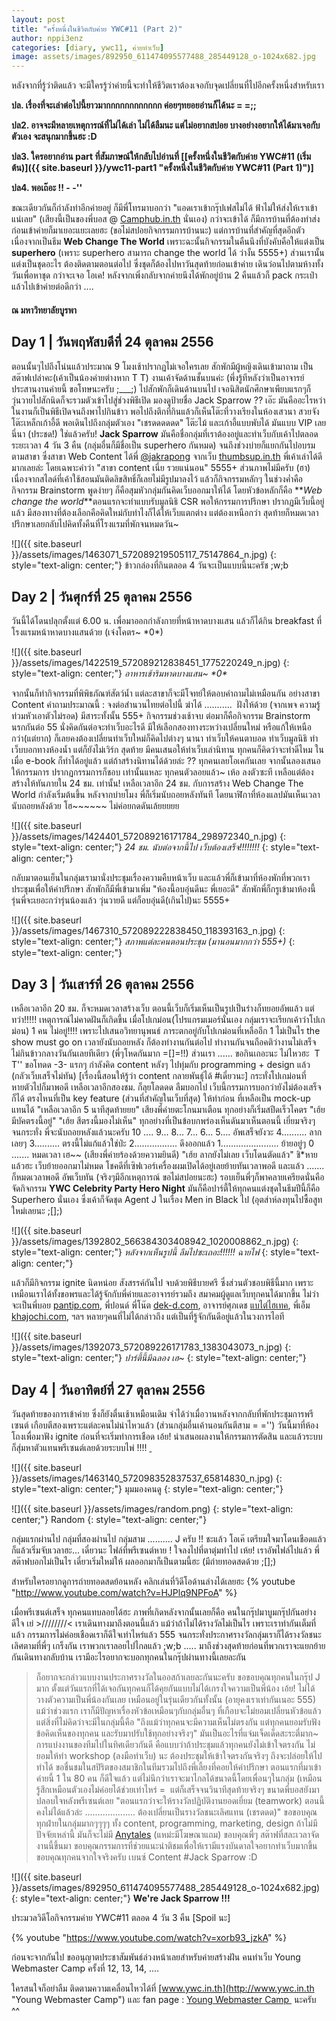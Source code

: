 ```yaml
---
layout: post
title: "ครั้งหนึ่งในชีวิตกับค่าย YWC#11 (Part 2)"
author: nppi3enz
categories: [diary, ywc11, ค่ายทำเว็บ]
image: assets/images/892950_611474095577488_285449128_o-1024x682.jpg
---
```



หลังจากที่รู้ว่าติดแล้ว จะมีใครรู้ว่าค่ายนี้จะทำให้ชีวิตเราต้องเจอกับจุดเปลี่ยนที่ไปอีกครั้งหนึ่งสำหรับเรา

**ปล. เรื่องที่จะเล่าต่อไปนี้ยาวมากกกกกกกกกกกก ค่อยๆทยอยอ่านก็ได้นะ = =;;**

**ปล2\. อาจจะมีหลายเหตุการณ์ที่ไม่ได้เล่า ไม่ได้ลืมนะ แต่ไม่อยากสปอย บางอย่างอยากให้ได้มาเจอกับตัวเอง จะสนุกมากขึ้นฮะ :D**

**ปล3\. ใครอยากอ่าน part ที่สัมภาษณ์ให้กลับไปอ่านที่ \[[ครั้งหนึ่งในชีวิตกับค่าย YWC#11 (เริ่มต้น)]({{ site.baseurl }}/ywc11-part1 "ครั้งหนึ่งในชีวิตกับค่าย YWC#11 (Part 1)")\]**

**ปล4\. พอเถ๊อะ !! - -''**

ขณะเดียวกันก็กำลังทำอีกค่ายอยู่ ก็มีพี่โทรมาบอกว่า "แอดเราเข้ากรุ๊ปเฟสไม่ได้ ฟ้าไม่ให้ส่งให้เราเข้าแน่เลย" (เสียงนี้เป็นของพี่บอส @ [Camphub.in.th](http://Camphub.in.th) นั่นเอง) กว่าจะเข้าได้ ก็มีการบ้านที่ต้องทำส่งก่อนเข้าค่ายก็มาเยอะแยะเลยฮะ (ขอไม่สปอยกิจกรรมการบ้านนะ) แต่การบ้านที่สำคัญที่สุดอีกตัว เนื่องจากเป็นธีม **Web Change The World** เพราะฉะนั้นกิจกรรมในคืนนึงที่บังคับคือให้แต่งเป็น **superhero** (เพราะ superhero สามารถ change the world ได้ ว่างั้น 5555+) ส่วนเรานั้นแต่งเป็นชุดอะไร ต้องติดตามตอนต่อไป ซึ่งชุดก็ต้องไปหาวันสุดท้ายก่อนเข้าค่าย เดินว่อนไปตามห้างทั้งวันเพื่อหาชุด กว่าจะเจอ โอเค! หลังจากเพิ่งกลับจากค่ายนึงได้พักอยู่บ้าน 2 คืนแล้วก็ pack กระเป๋าแล้วไปเข้าค่ายต่อดีกว่า ....

#### **ณ มหาวิทยาลัยบูรพา**

**Day 1 | วันพฤหัสบดีที่ 24 ตุลาคม 2556**
-----------------------------------------

ตอนนั้นๆไปถึงโน่นแล้วประมาณ 9 โมงเช้าปรากฏไม่เจอใครเลย สักพักมีผู้หญิงเดินเข้ามาถาม เป็นสต๊าฟเปล่าคะ(เค้าเป็นน้องค่ายต่างหาก T T) งานเค้าจัดด้านชั้นบนค่ะ (พึ่งรู้ทีหลังว่าเป็นอาจารย์ประสานงานค่ายนี้ ขอโทษนะครับ ;___;) ไปสักพักก็เดินด้านบนไป เจอนิสิตนักศึกษาเพียบแรกๆก็วุ่นวายไปสักนิดก็จะรวมตัวเข้าไปสู่ช่วงพิธีเปิด มองดูป้ายชื่อ Jack Sparrow ?? เอ๊ะ มันคืออะไรหว่า ในงานก็เป็นพิธีเปิดจนถึงพาไปกินข้าว พอไปถึงตึกที่กินแล้วก็เห็นโต๊ะที่วางเรียงในห้องเสวนา สวยจัง โต๊ะเหล็กเก้าอี้ดี พอเดินไปถึงกลุ่มตัวเอง "เชรดดดดดด" โต๊ะไม้ และเก้าอี้แบบพับได้ มันแบบ VIP เลยนี่นา (ประชด!) ใช่แล้วครับ! **Jack Sparrow** มันคือชื่อกลุ่มที่เราต้องอยู่และทำเว็บกับเค้าไปตลอดระยะเวลา 4 วัน 3 คืน (กลุ่มอื่นก็มีชื่อเป็น superhero กันหมด) จนถึงช่วงบ่ายก็แยกกันไปอบรมตามสาขา ซึ่งสาขา Web Content ได้พี่ [@jakrapong](http://twitter.com/jakrapong) จากเว็บ [thumbsup.in.th](http://thumbsup.in.th) พี่เค้าเล่าได้ดีมากเลยล่ะ โดยเฉพาะคำว่า "สาขา content เนี่ย รวยแน่นอน" 5555+ ส่วนภาพไม่มีครับ (ฮา) เนื่องจากสไลด์ที่เค้าใช้สอนมันติดลิขสิทธิ์ก็เลยไม่มีรูปมาลงไว้ แล้วก็กิจกรรมหลักๆ ในช่วงค่ำคือกิจกรรม Brainstorm พูดง่ายๆ ก็คือสุมหัวกลุ่มกันคิดเว็บออกมาให้ได้ โดยหัวข้อหลักก็คือ **_Web change the world_**ตอนแรกจะทำแบบรับมูลนิธิ CSR พอให้กรรมการปรึกษา ปรากฏมีเว็บนี้อยู่แล้ว มีสองทางที่ต้องเลือกคือคิดใหม่กับทำไงก็ได้ให้เว็บแตกต่าง แต่ต้องเหนือกว่า สุดท้ายก็หมดเวลาปรึกษาเลยกลับไปคิดทั้งคืนที่โรงแรมที่พักจนหมดวัน~

![]({{ site.baseurl }}/assets/images/1463071_572089219505117_75147864_n.jpg)
{: style="text-align: center;"}
ข้าวกล่องที่กินตลอด 4 วันจะเป็นแบบนี้นะครัช ;w;b

**Day 2 | วันศุกร์ที่ 25 ตุลาคม 2556**
--------------------------------------

วันนี้ได้โดนปลุกตั้งแต่ 6.00 น. เพื่อมาออกกำลังกายที่หน้าหาดบางแสน แล้วก็ได้กิน breakfast ที่โรงแรมหน้าหาดบางแสนด้วย (เจ๋งโคตร~ \*0\*)

![]({{ site.baseurl }}/assets/images/1422519_572089212838451_1775220249_n.jpg)
{: style="text-align: center;"}
_อาหารเช้าริมหาดบางแสน~ \*0\*_

จากนั้นก็ทำกิจกรรมที่พิพิธภัณฑ์สัตว์น้ำ แต่ละสาขาก็จะมีโจทย์ให้ตอบคำถามไม่เหมือนกัน อย่างสาขา Content คำถามประมาณนี้ : จงต่อสำนวนไทยต่อไปนี้ ฆ่าได้ ...........  ฝังให้ด้วย (จากเพจ ความรู้ท่วมหัวเอาตัวไม่รอด) มีสาระทั้งนั้น 555+ กิจกรรมช่วงเช้าจบ ต่อมาก็คือกิจกรรม Brainstorm นรกกันต่อ 55 นั่งคิดกันต่อจะทำเว็บอะไรดี มีให้เลือกสองทางระหว่างเปลี่ยนใหม่ หรือแก้ให้เหนือกว่า(แต่ยาก) ก็เลยคงต้องเปลี่ยนทำเว็บใหม่ก็คิดไปต่างๆ นานา ทำเว็บให้คนตาบอด ทำเว็บมูลนิธิ ทำเว็บบอกทางห้องน้ำ แต่ก็ยังไม่เวิร์ก สุดท้าย มีคนเสนอให้ทำเว็บเล่านิทาน ทุกคนก็คิดว่าจะทำดีไหม ในเมื่อ e-book ก็ทำได้อยู่แล้ว แต่ถ้าสร้างนิทานได้ด้วยล่ะ ?? ทุกคนเลยโอเคกันเลย จากนั้นลองเสนอให้กรรมการ ปรากฏกรรมการก็ชอบ เท่านั้นแหละ ทุกคนตัวลอยแล้ว~ เห้อ ลงตัวซะที เหลือแต่ต้องสร้างให้ทันภายใน 24 ชม. เท่านั้น! เหลือเวลาอีก 24 ชม. กับการสร้าง Web Change The World กำลังเริ่มต้นขึ้น หลังจากบ่ายโมง พี่ก็เริ่มนับถอยหลังทันที โดยนาฬิกาที่ห้องแลปมันเห็นเวลานับถอยหลังด้วย โฮ~~~~~~ ไม่ค่อยกดดันเล้ยยยยย

![]({{ site.baseurl }}/assets/images/1424401_572089216171784_298972340_n.jpg)
{: style="text-align: center;"}
_24 ชม. นับต่อจากนี้ไป เว็บต้องเสร็จ!!!!!!!!_
{: style="text-align: center;"}

กลับมาตอนเย็นในกลุ่มเรามานั่งประชุมเรื่องความคืบหน้าเว็บ และแล้วพี่ก็เข้ามาที่ห้องพักที่พวกเราประชุมเพื่อให้คำปรึกษา สักพักก็มีพี่เข้ามาเพิ่ม "ห้องนี้อบอุ่นดีนะ พี่เยอะดี" สักพักพี่ก็กรูเข้ามาห้องนี้ รุ่นพี่จะเยอะกว่ารุ่นน้องแล้ว วุ่นวายดี แต่ก็อบอุ่นดี(เกินไป)นะ 5555+

![]({{ site.baseurl }}/assets/images/1467310_572089222838450_118393163_n.jpg)
{: style="text-align: center;"}
_สภาพแต่ละคนตอนประชุม (มานอนมากกว่า 555+)_
{: style="text-align: center;"}

**Day 3 | วันเสาร์ที่ 26 ตุลาคม 2556**
--------------------------------------

เหลือเวลาอีก 20 ชม. ก็จะหมดเวลาสร้างเว็บ ตอนนี้เว็บก็เริ่มเห็นเป็นรูปเป็นร่างก็ทยอยอัพแล้ว แต่ทว่า!!!!! เหตุการณ์ไม่คาดฝันก็เกิดขึ้น เมื่อโปเกม่อน(โปรแกรมเมอร์นั่นเอง กลุ่มเราจะเรียกเค้าว่าโปเกม่อน) 1 คน ไม่อยู่!!!! เพราะไปเสนอวิทยานุพนธ์ ภาระตกอยู่กับโปเกม่อนที่เหลืออีก 1 ไม่เป็นไร the show must go on เวลายังนับถอยหลัง ก็ต้องทำงานกันต่อไป ทำงานกันจนถือคติว่างานไม่เสร็จ ไม่กินข้าวกลางวันกันเลยทีเดียว (พี่ๆโหดกันมาก =\[\]=!!) ส่วนเรา ...... ขอกินเถอะนะ ไม่ไหวฮะ  T T'' ขอโทดด -3- แรกๆ กำลังคิด content หลังๆ ไปทุ่มกับ programming + design แล้ว (กลัวเว็บเสร็จไม่ทัน) \[เรื่องนี้สอนให้รู้ว่า content กลายพันธุ์ได้ #เดี๋ยวนะ\] กระทั่งโปเกม่อนที่หายตัวไปก็มาพอดี เหลือเวลาอีกสองชม. ก็ลุยโลดดด ลืมบอกไป เว็บนี้กรรมการบอกว่ายังไม่ต้องเสร็จก็ได้ ตรงไหนที่เป็น key feature (ส่วนที่สำคัญในเว็บที่สุด) ให้ทำก่อน ที่เหลือเป็น mock-up แทนได้ "เหลือเวลาอีก 5 นาทีสุดท้ายยย" เสียงพี่ค่ายตะโกนมาเตือน ทุกอย่างก็เริ่มสปีดเร็วโคตร "เฮ้ย มีบัคตรงนี้อยู่" "เฮ้ย สีตรงนี้มองไม่เห็น" ทุกอย่างที่เป็นข้อบกพร่องเห็นดันมาเห็นตอนนี้ เยี่ยมจริงๆ จนกระทั่ง พี่จะนับถอยหลังแล้วนะครับ 10 .... 9... 8... 7... 6... 5.... อัพเสร็จยังวะ 4.......... ลากเลยๆ 3.......... ตรงนี้ไม่แก้แล้วใช่ป่ะ 2................. ดึงออกแล้ว 1....................... ย้ายอยู่ๆ 0 ....... หมดเวลา เฮ~~ (เสียงพี่ค่ายร้องด้วยความยินดี) "เฮ้ย ลากยังไม่เลย เว็บโดนตัดแล้ว" ชิ*หายแล้วฮะ เว็บย้ายออกมาไม่หมด โชคดีที่เซิฟเวอร์เครื่องผมเปิดได้อยู่เลยย้ายทันเวลาพอดี และแล้ว ....... ก็หมดเวลาพอดี อัพเว็บทัน (จริงๆมีอีกเหตุการณ์ ขอไม่สปอยนะฮะ) รอบเย็นพี่ๆก็พาคลายเครียดนั่นคือ จัดกิจกรรม **YWC Celebrity Party Hero Night** มันก็คือปาร์ตี้ให้ทุกคนแต่งชุดในธีมปีนี้ก็คือ Superhero นั่นเอง ซึ่งเค้าก็จัดชุด Agent J ในเรื่อง Men in Black ไป (อุตส่าห์ลงทุนไปซื้อสูทใหม่เลยนะ ;\[\];)

![]({{ site.baseurl }}/assets/images/1392802_566384303408942_1020008862_n.jpg)
{: style="text-align: center;"}
_หลังจากเห็นรูปนี้ ลืมไปซะเถอะ!!!!!! *ฉายไฟ*_
{: style="text-align: center;"}

แล้วก็มีกิจกรรม ignite นิดหน่อย สังสรรค์กันไป จบด้วยพิธีบายศรี ซึ่งส่วนตัวชอบพิธีนี้มาก เพราะเหมือนเราได้ทั้งขอพรและได้รู้จักกับพี่ค่ายและอาจารย์รวมถึง สมาคมผู้ดูแลเว็บทุกคนได้มากขึ้น ไม่ว่าจะเป็นพี่บอย [pantip.com](http://www.pantip.com), พี่ปอนด์ พี่โน๊ต [dek-d.com](http://www.dek-d.com), อาจารย์ศุภเดช [แบไต๋ไฮเทค](http://www.beartai.com), พี่เอ็ม [khajochi.com](http://www.khajochi.com), ฯลฯ หลายๆคนที่ไม่ได้กล่าวถึง แต่เป็นที่รู้จักกันดีอยู่แล้วในวงการไอที

![]({{ site.baseurl }}/assets/images/1392073_572089226171783_1383043073_n.jpg)
{: style="text-align: center;"}
_ปาร์ตี้นี้มีฉลอง เฮ~_
{: style="text-align: center;"}

**Day 4 | วันอาทิตย์ที่ 27 ตุลาคม 2556**
----------------------------------------

วันสุดท้ายของการเข้าค่าย ซึ่งก็ยังตื่นเช้าเหมือนเดิม จำได้ว่าเมื่อวานหลังจากกลับที่พักประชุมการพรีเซนต์ เกือบตีสองเพราะแต่ละคนไม่น่าไหวแล้ว (ส่วนกลุ่มอื่นเค้านอนกันตีสาม = ='') วันนี้มาที่ห้องโถงเพื่อมาฟัง ignite ก่อนที่จะเริ่มทำการเชือด เอ้ย! นำเสนอผลงานให้กรรมการตัดสิน และแล้วระบบก็สุ่มหาตัวแทนพรีเซนต์เลยด้วยระบบไพ่ !!!! [ ](http://nppi3enz.in.th/wp-content/uploads/2013/11/random.png)

![]({{ site.baseurl }}/assets/images/1463140_572098352837537_65814830_n.jpg)
{: style="text-align: center;"}
มุมมองคนดู 
{: style="text-align: center;"}

![]({{ site.baseurl }}/assets/images/random.png)
{: style="text-align: center;"}
Random
{: style="text-align: center;"}


กลุ่มแรกผ่านไป กลุ่มที่สองผ่านไป กลุ่มสาม .......... J ครับ !! ชะแล้ว โอเค๊ เตรียมใจมาโดนเชือดแล้ว ก็แล้วเริ่มจับเวลาฮะ... เดี๋ยวนะ ไฟล์ที่พรีเซนต์หาย ! ใจลงไปที่ตาตุ่มทำไป เห้ย! เราอัพไฟล์ไปแล้ว พี่สต๊าฟบอกไม่เป็นไร เดี๋ยวเริ่มใหม่ให้ ผลออกมาก็เป็นตามนี้ฮะ (มีถ่ายทอดสดด้วย ;\[\];)

สำหรับใครอยากดูการถ่ายทอดสดย้อนหลัง คลิกเล่นที่วิดีโอด้านล่างได้เลยฮะ 
{% youtube "http://www.youtube.com/watch?v=HJPlq9NPFoA" %}


เมื่อพรีเซนต์เสร็จ ทุกคนแทบลอยได้ฮะ ภาพที่เกิดหลังจากนั้นเลยก็คือ คนในกรุ๊ปมาบูมกรุ๊ปกันอย่างดีใจ เย่ >////////< เราเดินทางมาถึงตอนนี้แล้ว แม้ว่าถ้าไม่ได้รางวัลไม่เป็นไร เพราะเราทำกันเต็มที่แล้ว กรรมการไม่ค่อยเชือดเราก็ดีใจเท่าไหร่แล้ว 555 จนกระทั่งประกาศรางวัลกลุ่มเราก็ได้รางวัลชนะเลิศตามที่พี่ๆ เกร็งกัน เราพวกเราลอยไปไกลแล้ว ;w;b ..... มาถึงช่วงสุดท้ายก่อนที่พวกเราจะแยกย้ายกันเดินทางกลับบ้าน เรามีอะไรอยากจะบอกทุกคนในกรุ๊ปผ่านทางนี้เลยละกัน

> ก็อยากจะกล่าวแบบงานประกาศรางวัลในออสก้าเลยละกันนะครับ ขอขอบคุณทุกคนในกรุ๊ป J มาก ตั้งแต่วันแรกที่ได้เจอกันทุกคนก็ได้คุยกันแบบไม่ได้เกรงใจความเป็นพี่น้อง เอ้ย! ไม่ได้วางตัวความเป็นพี่น้องกันเลย เหมือนอยู่ในรุ่นเดียวกันทั้งนั้น (อายุคงเราเท่ากันเนอะ 555) แม้ว่าช่วงแรก เราก็มีปัญหาเรื่องหัวข้อเหมือนๆกับกลุ่มอื่นๆ ที่เกือบจะไม่ยอมเปลี่ยนหัวข้อแล้ว แต่สิ่งที่ไม่คิดว่าจะมีในกลุ่มนี้คือ "ถึงแม้ว่าทุกคนจะมีความเห็นไม่ตรงกัน แต่ทุกคนยอมรับฟังข้อคิดเห็นของทุกคน และรับมาปรับใช้ทุกอย่างจริงๆ" มันเป็นอะไรที่แจ่มเจ็ดเด็ดสะระตี่มาก~ การแบ่งงานของทีมไปในทิศเดียวกันดี คือแบบว่าถ้าประชุมแล้วทุกคนยังไม่เข้าใจตรงกัน ไม่ยอมให้ทำ workshop (ลงมือทำเว็บ) นะ ต้องประชุมให้เข้าใจตรงกันจริงๆ ถึงจะปล่อยให้ไปทำได้ ขอชื่นชมในสปิริตของสมาชิกในทีมรวมไปถึงพี่เลี้ยงที่คอยให้คำปรึกษา ตอนแรกที่มาเข้าค่ายนี้ 1 ใน 80 คน ก็ดีใจแล้ว แต่ไม่นึกว่าเราจะมาไกลได้ขนาดนี้โดยเพื่อนๆในกลุ่ม (เหมือนรู้สึกเหมือนตัวเองไม่ค่อยได้ช่วยเท่าไหร่ =  แต่ก็เสร็จจนวินาทีสุดท้ายจริงๆ ขนาดพี่บอสยังมาปลอบใจหลังพรีเซนต์เลย "ตอนแรกว่าจะให้รางวัลปฏิบัติงานยอดเยี่ยม (teamwork) ตอนนี้คงไม่ได้แล้วล่ะ .................... ต้องเปลี่ยนเป็นรางวัลชนะเลิศแทน (เชรดดด)" ขอขอบคุณทุกฝ่ายในกลุ่มมากๆๆๆๆ ทั้ง content, programming, marketing, design ถ้าไม่มีปัจจัยเหล่านี้ มันก็จะไม่มี [Anytales](https://www.facebook.com/Daddytale?directed_target_id=0) (แหม่ะมีโฆษณาแถม) ขอบคุณพี่ๆ สต๊าฟที่สละเวลาจัดงานนี้ขึ้นมา ขอบคุณกรรมการที่ช่วยแนะนำติชมเพื่อให้เรามีแรงบันดาลใจอยากทำเว็บมากขึ้น ขอบคุณทุกคนจากใจจริงครับ เบนซ์ Content #Jack Sparrow :D

![]({{ site.baseurl }}/assets/images/892950_611474095577488_285449128_o-1024x682.jpg)
{: style="text-align: center;"}
**We're Jack Sparrow !!!**

ประมวลวิดีโอกิจกรรมค่าย YWC#11 ตลอด 4 วัน 3 คืน \[Spoil นะ\]

{% youtube "https://www.youtube.com/watch?v=xorb93_jzkA" %}

ก่อนจะจากกันไป ขออนุญาตประชาสัมพันธ์ล่วงหน้าเลยสำหรับค่ายสร้างฝัน คนทำเว็บ Young Webmaster Camp ครั้งที่ 12, 13, 14, ....

ใครสนใจก็อย่าลืม ติดตามความเคลื่อนไหวได้ที่ [www.ywc.in.th](http://www.ywc.in.th "Young Webmaster Camp") และ fan page : [Young Webmaster Camp ](https://www.facebook.com/ywcth "Young Webmaster Camp") นะครับ ^^